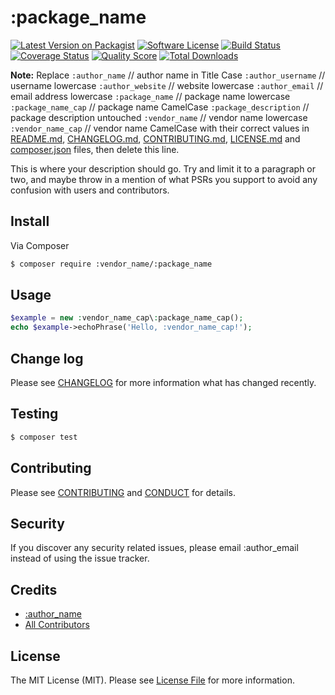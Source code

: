 # :package_name

[![Latest Version on Packagist][ico-version]][link-packagist]
[![Software License][ico-license]](LICENSE.md)
[![Build Status][ico-travis]][link-travis]
[![Coverage Status][ico-scrutinizer]][link-scrutinizer]
[![Quality Score][ico-code-quality]][link-code-quality]
[![Total Downloads][ico-downloads]][link-downloads]

**Note:** Replace
```:author_name```      // author name in Title Case
```:author_username```  // username lowercase
```:author_website```   // website lowercase
```:author_email```     // email address lowercase
```:package_name```     // package name lowercase
```:package_name_cap``` // package name CamelCase
```:package_description```  // package description untouched
```:vendor_name```      // vendor name lowercase
```:vendor_name_cap```  // vendor name CamelCase
with their correct values in [README.md](README.md), [CHANGELOG.md](CHANGELOG.md), [CONTRIBUTING.md](CONTRIBUTING.md), [LICENSE.md](LICENSE.md) and [composer.json](composer.json) files, then delete this line.

This is where your description should go. Try and limit it to a paragraph or two, and maybe throw in a mention of what
PSRs you support to avoid any confusion with users and contributors.

## Install

Via Composer

``` bash
$ composer require :vendor_name/:package_name
```

## Usage

``` php
$example = new :vendor_name_cap\:package_name_cap();
echo $example->echoPhrase('Hello, :vendor_name_cap!');
```

## Change log

Please see [CHANGELOG](CHANGELOG.md) for more information what has changed recently.

## Testing

``` bash
$ composer test
```

## Contributing

Please see [CONTRIBUTING](CONTRIBUTING.md) and [CONDUCT](CONDUCT.md) for details.

## Security

If you discover any security related issues, please email :author_email instead of using the issue tracker.

## Credits

- [:author_name][link-author]
- [All Contributors][link-contributors]

## License

The MIT License (MIT). Please see [License File](LICENSE.md) for more information.

[ico-version]: https://img.shields.io/packagist/v/:vendor_name/:package_name.svg?style=flat-square
[ico-license]: https://img.shields.io/badge/license-MIT-brightgreen.svg?style=flat-square
[ico-travis]: https://img.shields.io/travis/:vendor_name/:package_name/master.svg?style=flat-square
[ico-scrutinizer]: https://img.shields.io/scrutinizer/coverage/g/:vendor_name/:package_name.svg?style=flat-square
[ico-code-quality]: https://img.shields.io/scrutinizer/g/:vendor_name/:package_name.svg?style=flat-square
[ico-downloads]: https://img.shields.io/packagist/dt/:vendor_name/:package_name.svg?style=flat-square

[link-packagist]: https://packagist.org/packages/:vendor_name/:package_name
[link-travis]: https://travis-ci.org/thephpleague/:package_name
[link-scrutinizer]: https://scrutinizer-ci.com/g/:vendor_name/:package_name/code-structure
[link-code-quality]: https://scrutinizer-ci.com/g/:vendor_name/:package_name
[link-downloads]: https://packagist.org/packages/:vendor_name/:package_name
[link-author]: https://github.com/:author_username
[link-contributors]: ../../contributors
